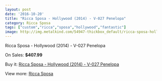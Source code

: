 ```yaml
---
layout: post
date: '2016-10-20'
title: "Ricca Sposa - Hollywood (2014) - V-027 Penelopa"
category: Ricca Sposa
tags: ["custom","ricca","sposa","hollywood","fantastic"]
image: http://img.metalkind.com/54947-thickbox_default/ricca-sposa-hollywood-2014-v-027-penelopa.jpg
---
```

Ricca Sposa - Hollywood (2014) - V-027 Penelopa

On Sales: **$407.99**
<a href="https://www.metalkind.com/en/ricca-sposa/15098-ricca-sposa-hollywood-2014-v-027-penelopa.html"><amp-img layout="responsive" width="600" height="600" src="//img.metalkind.com/54947-thickbox_default/ricca-sposa-hollywood-2014-v-027-penelopa.jpg" alt="Ricca Sposa - Hollywood (2014) - V-027 Penelopa 0" /></a>
<a href="https://www.metalkind.com/en/ricca-sposa/15098-ricca-sposa-hollywood-2014-v-027-penelopa.html"><amp-img layout="responsive" width="600" height="600" src="//img.metalkind.com/54949-thickbox_default/ricca-sposa-hollywood-2014-v-027-penelopa.jpg" alt="Ricca Sposa - Hollywood (2014) - V-027 Penelopa 1" /></a>
<a href="https://www.metalkind.com/en/ricca-sposa/15098-ricca-sposa-hollywood-2014-v-027-penelopa.html"><amp-img layout="responsive" width="600" height="600" src="//img.metalkind.com/54950-thickbox_default/ricca-sposa-hollywood-2014-v-027-penelopa.jpg" alt="Ricca Sposa - Hollywood (2014) - V-027 Penelopa 2" /></a>

Buy it: [Ricca Sposa - Hollywood (2014) - V-027 Penelopa](https://www.metalkind.com/en/ricca-sposa/15098-ricca-sposa-hollywood-2014-v-027-penelopa.html "Ricca Sposa - Hollywood (2014) - V-027 Penelopa")

View more: [Ricca Sposa](https://www.metalkind.com/en/171-ricca-sposa "Ricca Sposa")